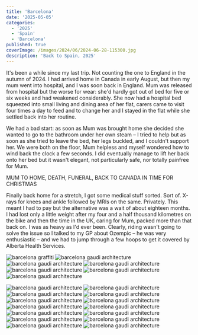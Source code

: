 ```yaml
---
title: 'Barcelona'
date: '2025-05-05'
categories:
  - '2025'
  - 'Spain'
  - 'Barcelona'
published: true
coverImage: /images/2024/06/2024-06-28-115300.jpg
description: 'Back to Spain, 2025'
---
```


<script>
  import Img from '$lib/components/Img.svelte'
  import DayCardHGroup from '$lib/components/DayCardHGroup.svelte'
</script>

<section class="card">
  
  <DayCardHGroup
    where="Barcelona"
    when="5/5/2025"
  />

  <p>It's been a while since my last trip. Not counting the one to England in the autumn of 2024. I had arrived home in Canada in early August, but then my mum went into hospital, and I was soon back in England. Mum was released from hospital but the worse for wear: she'd hardly got out of bed for five or six weeks and had weakened considerably. She now had a hospital bed squeezed into small living and dining area of her flat, carers came to visit four times a day to feed and to change her and I stayed in the flat while she settled back into her routine. </p>
  <p>We had a bad start: as soon as Mum was brought home she decided she wanted to go to the bathroom under her own steam &ndash; I tried to help but as soon as she tried to leave the bed, her legs buckled, and I couldn't support her. We were both on the floor, Mum helpless and myself wondered how to wind back the clock a few seconds. I did eventually manage to lift her back onto her bed but it wasn't elegant, not particularly safe, nor totally painfree for Mum.</p>
  <p>MUM TO HOME, DEATH, FUNERAL, BACK TO CANADA IN TIME FOR CHRISTMAS</p>
  <p>Finally back home for a stretch, I got some medical stuff sorted. Sort of. X-rays for knees and ankle followed by MRIs on the same. Privately. This meant I had to pay but the alternative was a wait of about eighteen months. I had lost only a little weight after my four and a half thousand kilometres on the bike and then the time in the UK, caring for Mum, packed more than that back on. I was as heavy as I'd ever been. Clearly, riding wasn't going to solve the issue so I talked to my GP about Ozempic &ndash; he was very enthusiastic &ndash; and we had to jump through a few hoops to get it covered by Alberta Health Services.</p>

<Img
  src="/images/2025/05/2025-05-04-034650.jpg"
  alt="barcelona graffiti"
/>
<Img
  src="/images/2025/05/2025-05-04-070329.jpg"
  alt="barcelona gaudi architecture"
/>
<Img
  src="/images/2025/05/2025-05-04-070415.jpg"
  alt="barcelona gaudi architecture"
/>
<Img
  src="/images/2025/05/2025-05-04-070549.jpg"
  alt="barcelona gaudi architecture"
/>
<Img
  src="/images/2025/05/2025-05-04-070557.jpg"
  alt="barcelona gaudi architecture"
/>
<Img
  src="/images/2025/05/2025-05-04-073257.jpg"
  alt="barcelona gaudi architecture"
/>
<Img
  src="/images/2025/05/2025-05-04-074043.jpg"
  alt="barcelona gaudi architecture"
/>

<Img
  src="/images/2025/05/2025-05-04-075307.jpg"
  alt="barcelona gaudi architecture"
/>
<Img
  src="/images/2025/05/2025-05-04-081009.jpg"
  alt="barcelona gaudi architecture"
/>
<Img
  src="/images/2025/05/2025-05-04-081122.jpg"
  alt="barcelona gaudi architecture"
/>
<Img
  src="/images/2025/05/2025-05-04-082023.jpg"
  alt="barcelona gaudi architecture"
/>
<Img
  src="/images/2025/05/2025-05-04-082050.jpg"
  alt="barcelona gaudi architecture"
/>
<Img
  src="/images/2025/05/2025-05-04-082354.jpg"
  alt="barcelona gaudi architecture"
/>
<Img
  src="/images/2025/05/2025-05-04-082609.jpg"
  alt="barcelona gaudi architecture"
/>
<Img
  src="/images/2025/05/2025-05-04-083248.jpg"
  alt="barcelona gaudi architecture"
/>
<Img
  src="/images/2025/05/2025-05-04-085129.jpg"
  alt="barcelona gaudi architecture"
/>
<Img
  src="/images/2025/05/2025-05-04-093552.jpg"
  alt="barcelona gaudi architecture"
/>
<Img
  src="/images/2025/05/2025-05-04-093641.jpg"
  alt="barcelona gaudi architecture"
/>
<Img
  src="/images/2025/05/2025-05-04-093653.jpg"
  alt="barcelona gaudi architecture"
/>
<Img
  src="/images/2025/05/2025-05-04-093856.jpg"
  alt="barcelona gaudi architecture"
/>
<Img
  src="/images/2025/05/2025-05-04-093901.jpg"
  alt="barcelona gaudi architecture"
/>

  </section>
